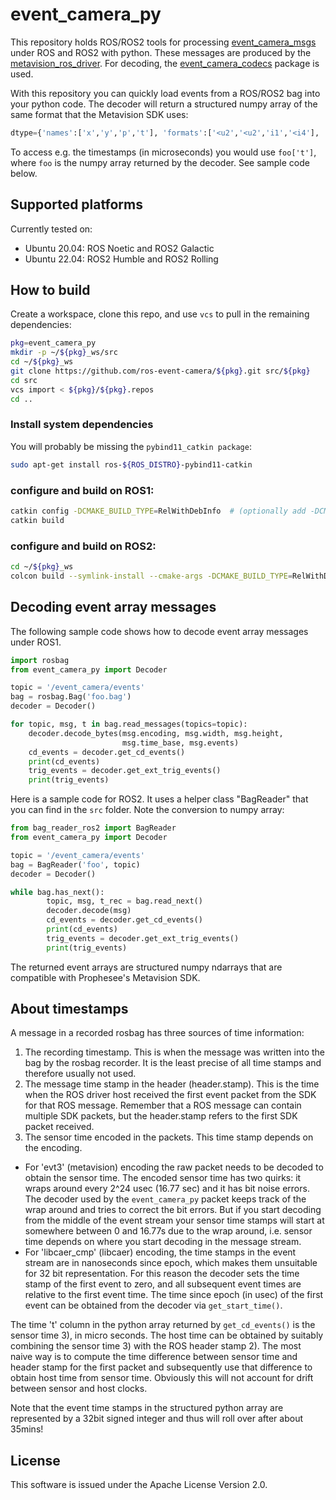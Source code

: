 # event_camera_py

This repository holds ROS/ROS2 tools for processing
[event_camera_msgs](https://github.com/ros-event-camera/event_camera_msgs)
under ROS and ROS2 with python. These messages are produced by the
[metavision_ros_driver](https://github.com/ros-event-camera/metavision_ros_driver). For decoding, the
[event_camera_codecs](https://github.com/ros-event-camera/event_camera_codecs)
package is used.

With this repository you can quickly load events from a ROS/ROS2 bag
into your python code. The decoder will return a structured numpy array of the same format that the Metavision SDK uses:
```python
dtype={'names':['x','y','p','t'], 'formats':['<u2','<u2','i1','<i4'], 'offsets':[0,2,4,8], 'itemsize':12})]
```
To access e.g. the timestamps (in microseconds) you would use ``foo['t']``, where ``foo`` is the numpy array returned by the decoder. See sample code below.

## Supported platforms

Currently tested on:

 - Ubuntu 20.04: ROS Noetic and ROS2 Galactic
 - Ubuntu 22.04: ROS2 Humble and ROS2 Rolling

## How to build
Create a workspace, clone this repo, and use ``vcs``
to pull in the remaining dependencies:

```bash
pkg=event_camera_py
mkdir -p ~/${pkg}_ws/src
cd ~/${pkg}_ws
git clone https://github.com/ros-event-camera/${pkg}.git src/${pkg}
cd src
vcs import < ${pkg}/${pkg}.repos
cd ..
```
### Install system dependencies
You will probably be missing the ``pybind11_catkin package``:
```bash
sudo apt-get install ros-${ROS_DISTRO}-pybind11-catkin
```

### configure and build on ROS1:

```bash
catkin config -DCMAKE_BUILD_TYPE=RelWithDebInfo  # (optionally add -DCMAKE_EXPORT_COMPILE_COMMANDS=1)
catkin build
```

### configure and build on ROS2:

```bash
cd ~/${pkg}_ws
colcon build --symlink-install --cmake-args -DCMAKE_BUILD_TYPE=RelWithDebInfo  # (optionally add -DCMAKE_EXPORT_COMPILE_COMMANDS=1)
```

## Decoding event array messages

The following sample code shows how to decode event array messages under ROS1.
```python
import rosbag
from event_camera_py import Decoder

topic = '/event_camera/events'
bag = rosbag.Bag('foo.bag')
decoder = Decoder()

for topic, msg, t in bag.read_messages(topics=topic):
    decoder.decode_bytes(msg.encoding, msg.width, msg.height,
	                     msg.time_base, msg.events)
    cd_events = decoder.get_cd_events()
    print(cd_events)
    trig_events = decoder.get_ext_trig_events()
    print(trig_events)
```
Here is a sample code for ROS2. It uses a helper class "BagReader"
that you can find in the ``src`` folder. Note the conversion to numpy array:
```python
from bag_reader_ros2 import BagReader
from event_camera_py import Decoder

topic = '/event_camera/events'
bag = BagReader('foo', topic)
decoder = Decoder()

while bag.has_next():
        topic, msg, t_rec = bag.read_next()
        decoder.decode(msg)
        cd_events = decoder.get_cd_events()
        print(cd_events)
        trig_events = decoder.get_ext_trig_events()
        print(trig_events)
```

The returned event arrays are structured numpy ndarrays that are
compatible with Prophesee's Metavision SDK.

## About timestamps

A message in a recorded rosbag has three sources of time information:

1) The recording timestamp. This is when the message was written into
the bag by the rosbag recorder. It is the least precise of all time
stamps and therefore usually not used.
2) The message time stamp in the header (header.stamp). This is the
time when the ROS driver host received the first event packet from the SDK
for that ROS message. Remember that a ROS message can contain multiple
SDK packets, but the header.stamp refers to the first SDK packet
received.
3) The sensor time encoded in the packets. This time stamp depends on
the encoding. 
  - For 'evt3' (metavision) encoding the raw packet needs to be decoded
    to obtain the sensor time. The encoded sensor time has two quirks: it
    wraps around every 2^24 usec (16.77 sec) and it has bit noise errors.
    The decoder used by the ``event_camera_py`` packet keeps track of the
    wrap around and tries to correct the bit errors. But if you start
    decoding from the middle of the event stream your sensor time stamps
    will start at somewhere between 0 and 16.77s due to the wrap
    around, i.e. sensor time depends on where you start decoding in the
    message stream.
  - For 'libcaer_cmp' (libcaer) encoding, the time stamps in the event
    stream are in nanoseconds since epoch, which makes them unsuitable for
    32 bit representation. For this reason the decoder sets the time stamp
    of the first event to zero, and all subsequent event times are relative
    to the first event time. The time since epoch (in usec) of the first
    event can be obtained from the decoder via ``get_start_time()``.

The time 't' column in the python array returned by ``get_cd_events()``
is the sensor time 3), in micro seconds. The host time can be
obtained by suitably combining the sensor time 3) with the ROS header
stamp 2). The most naive way is to compute the time difference between
sensor time and header stamp for the first packet and subsequently
use that difference to obtain host time from sensor time. Obviously
this will not account for drift between sensor and host clocks.

Note that the event time stamps in the structured python array are represented
by a 32bit signed integer and thus will roll over after about 35mins!


## License

This software is issued under the Apache License Version 2.0.
